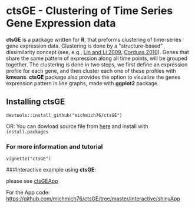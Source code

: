 # ctsGE - Clustering of Time Series Gene Expression data

 **ctsGE** is a package written for **R**, that preforms clustering of time-series gene expression data.
 Clustering is done by a "structure-based" dissimilarity concept (see, e.g., [Lin and Li 2009](http://dl.acm.org/citation.cfm?id=1561679), [Corduas 2010](http://link.springer.com/chapter/10.1007/978-3-642-03739-9_40)).
 Genes that share the same pattern of expression along all time points, will be grouped together.
 The clustering is done in two steps, we first define an expression profile for each gene, and then cluster each one of these profiles with **kmeans**.
 **ctsGE** package also provides the option to visualize the genes expression pattern in line graphs, made with **ggplot2** package.

## Installing ctsGE
```{r,eval=FALSE,warning=FALSE,message=FALSE}
devtools::install_github("michmich76/ctsGE")
```
OR:
You can dowload source file from [here](https://github.com/michmich76/ctsGE/tree/master/source) and install with `install.packages`
### For more information and tutorial
```{}
vignette("ctsGE")
```
###Interactive example using **ctsGE**:

please see [ctsGEApp](https://michalsharabi.shinyapps.io/ctsGEApp/)

For the App code: https://github.com/michmich76/ctsGE/tree/master/Interactive/shinyApp

